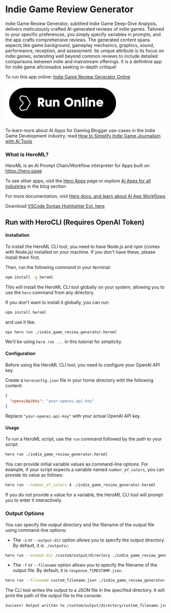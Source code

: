 # Indie Game Review Generator

Indie Game Review Generator, subtitled Indie Game Deep-Dive Analysis, delivers meticulously crafted AI-generated reviews of indie games. Tailored to your specific preferences, you simply specify variables in prompts, and the app crafts comprehensive reviews. The generated content spans aspects like game background, gameplay mechanics, graphics, sound, performance, reception, and assessment. Its unique attribute is its focus on indie games, extending well beyond common reviews to include detailed comparisons between indie and mainstream offerings. It is a definitive app for indie game aficionados seeking in-depth critique!

To run this app online: [Indie Game Review Generator Online](https://hero.page/app/indie-game-review-generator-indie-game-deep-dive-analysis/nhD72EEz5XUn5grM4L95)

[![Run Indie Game Review Generator Online](/assets/run.svg)](https://hero.page/app/indie-game-review-generator-indie-game-deep-dive-analysis/nhD72EEz5XUn5grM4L95)

To learn more about AI Apps for Gaming Blogger use-cases in the Indie Game Development industry, read [How to Simplify Indie Game Journalism with AI Tools](https://hero.page/blog/ai/indie-game-development/how-to-simplify-indie-game-journalism-with-ai-tools/170996)

### What is HeroML?
HeroML is an AI Prompt Chain/Workflow interpreter for Apps built on https://hero.page 

To see other apps, visit the [Hero Apps](https://hero.page/apps) page or explore [AI Apps for all industries](https://hero.page/blog) in the blog section

For more documentation, visit [Hero docs, and learn about AI App Workflows](https://hero.page/tutorials/introduction-to-heroml)

Download [VSCode Syntax Highlighter Ext. here](https://marketplace.visualstudio.com/items?itemName=hero-page.heroml)

## Run with HeroCLI (Requires OpenAI Token)

#### Installation

To install the HeroML CLI tool, you need to have Node.js and npm (comes with Node.js) installed on your machine. If you don't have these, please install them first. 

Then, run the following command in your terminal:

```bash
npm install -g heroml
```

This will install the HeroML CLI tool globally on your system, allowing you to use the `hero` command from any directory.

If you don't want to install it globally, you can run:

```bash
npm install heroml
```

and use it like:

```bash
npx hero run ./indie_game_review_generator.heroml
```

We'll be using `hero run ...` in this tutorial for simplicity.

#### Configuration

Before using the HeroML CLI tool, you need to configure your OpenAI API key. 

Create a `heroconfig.json` file in your home directory with the following content:

```json
{
  "openaiApiKey": "your-openai-api-key"
}
```

Replace `"your-openai-api-key"` with your actual OpenAI API key.

#### Usage

To run a HeroML script, use the `run` command followed by the path to your script:

```bash
hero run ./indie_game_review_generator.heroml
```

You can provide initial variable values as command-line options. For example, if your script expects a variable named `number_of_colors`, you can provide its value as follows:

```bash
hero run --number_of_colors 4 ./indie_game_review_generator.heroml
```

If you do not provide a value for a variable, the HeroML CLI tool will prompt you to enter it interactively.

### Output Options

You can specify the output directory and the filename of the output file using command-line options:

- The `-o` or `--output-dir` option allows you to specify the output directory. By default, it is `./outputs/`.

```bash
hero run --output-dir /custom/output/directory ./indie_game_review_generator.heroml
```

- The `-f` or `--filename` option allows you to specify the filename of the output file. By default, it is `response_TIMESTAMP.json`.

```bash
hero run --filename custom_filename.json ./indie_game_review_generator.heroml
```

The CLI tool writes the output to a JSON file in the specified directory. It will print the path of the output file to the console:

```bash
Success! Output written to /custom/output/directory/custom_filename.json
```

